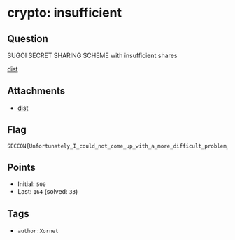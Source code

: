 # crypto: insufficient
## Question
SUGOI SECRET SHARING SCHEME with insufficient shares

[dist](files)

## Attachments
- [dist](files)

## Flag
```
SECCON{Unfortunately_I_could_not_come_up_with_a_more_difficult_problem_than_last_year_sorry...-6fc18307d3ed2e7673a249abc2e0e22c}
```

## Points
- Initial: `500`
- Last: `164` (solved: `33`)

## Tags
- `author:Xornet`
    